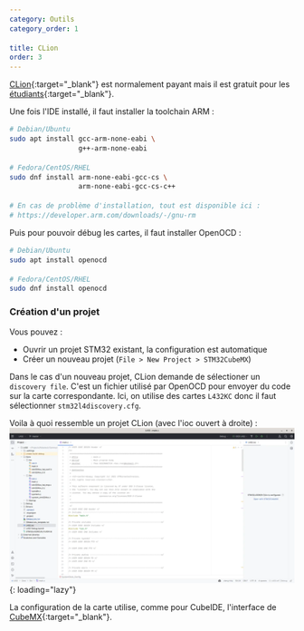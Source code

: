 ```yaml
---
category: Outils
category_order: 1

title: CLion
order: 3
---
```


[CLion](https://www.jetbrains.com/clion/download/){:target="_blank"} est normalement payant mais il est gratuit pour les [étudiants](https://www.jetbrains.com/shop/eform/students){:target="_blank"}.

Une fois l'IDE installé, il faut installer la toolchain ARM :
```bash
# Debian/Ubuntu
sudo apt install gcc-arm-none-eabi \
                 g++-arm-none-eabi

# Fedora/CentOS/RHEL
sudo dnf install arm-none-eabi-gcc-cs \
                 arm-none-eabi-gcc-cs-c++

# En cas de problème d'installation, tout est disponible ici :
# https://developer.arm.com/downloads/-/gnu-rm
```

Puis pour pouvoir débug les cartes, il faut installer OpenOCD :
```bash
# Debian/Ubuntu
sudo apt install openocd

# Fedora/CentOS/RHEL
sudo dnf install openocd
```

### Création d'un projet

Vous pouvez :
- Ouvrir un projet STM32 existant, la configuration est automatique
- Créer un nouveau projet (`File > New Project > STM32CubeMX`)

Dans le cas d'un nouveau projet, CLion demande de sélectioner un `discovery file`.
C'est un fichier utilisé par OpenOCD pour envoyer du code sur la carte correspondante.
Ici, on utilise des cartes `L432KC` donc il faut sélectionner `stm32l4discovery.cfg`.

Voila à quoi ressemble un projet CLion (avec l'ioc ouvert à droite) :
![Projet CLion](/images/IDEs/CLion.webp){: loading="lazy"}

La configuration de la carte utilise, comme pour CubeIDE, l'interface de [CubeMX](../stm32#configuration-dune-carte){:target="_blank"}.